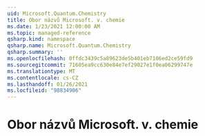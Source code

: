```yaml
---
uid: Microsoft.Quantum.Chemistry
title: Obor názvů Microsoft. v. chemie
ms.date: 1/23/2021 12:00:00 AM
ms.topic: managed-reference
qsharp.kind: namespace
qsharp.name: Microsoft.Quantum.Chemistry
qsharp.summary: ''
ms.openlocfilehash: 0ffdc3439c5a89623de5b401eb7106ed2ce59fd9
ms.sourcegitcommit: 71605ea9cc630e84e7ef29027e1f0ea06299747e
ms.translationtype: MT
ms.contentlocale: cs-CZ
ms.lasthandoff: 01/26/2021
ms.locfileid: "98834906"
---
```

# <a name="microsoftquantumchemistry-namespace"></a>Obor názvů Microsoft. v. chemie



